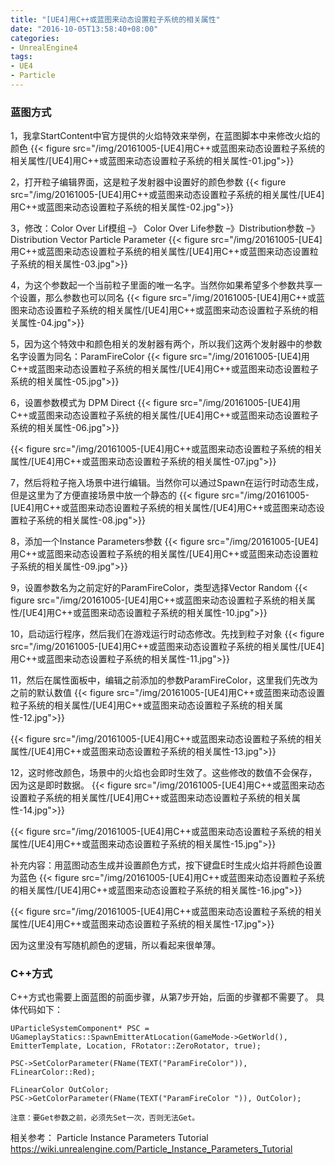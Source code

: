 ```yaml
---
title: "[UE4]用C++或蓝图来动态设置粒子系统的相关属性"
date: "2016-10-05T13:58:40+08:00"
categories:
- UnrealEngine4
tags:
- UE4
- Particle
---
```



### 蓝图方式

1，我拿StartContent中官方提供的火焰特效来举例，在蓝图脚本中来修改火焰的颜色
{{< figure src="/img/20161005-[UE4]用C++或蓝图来动态设置粒子系统的相关属性/[UE4]用C++或蓝图来动态设置粒子系统的相关属性-01.jpg">}} 

 

2，打开粒子编辑界面，这是粒子发射器中设置好的颜色参数
{{< figure src="/img/20161005-[UE4]用C++或蓝图来动态设置粒子系统的相关属性/[UE4]用C++或蓝图来动态设置粒子系统的相关属性-02.jpg">}} 

3，修改：Color Over Lif模组 –》 Color Over Life参数 –》Distribution参数 –》 Distribution Vector Particle Parameter
{{< figure src="/img/20161005-[UE4]用C++或蓝图来动态设置粒子系统的相关属性/[UE4]用C++或蓝图来动态设置粒子系统的相关属性-03.jpg">}} 

4，为这个参数起一个当前粒子里面的唯一名字。当然你如果希望多个参数共享一个设置，那么参数也可以同名
{{< figure src="/img/20161005-[UE4]用C++或蓝图来动态设置粒子系统的相关属性/[UE4]用C++或蓝图来动态设置粒子系统的相关属性-04.jpg">}} 

5，因为这个特效中和颜色相关的发射器有两个，所以我们这两个发射器中的参数名字设置为同名：ParamFireColor
{{< figure src="/img/20161005-[UE4]用C++或蓝图来动态设置粒子系统的相关属性/[UE4]用C++或蓝图来动态设置粒子系统的相关属性-05.jpg">}} 

6，设置参数模式为 DPM Direct
{{< figure src="/img/20161005-[UE4]用C++或蓝图来动态设置粒子系统的相关属性/[UE4]用C++或蓝图来动态设置粒子系统的相关属性-06.jpg">}} 

{{< figure src="/img/20161005-[UE4]用C++或蓝图来动态设置粒子系统的相关属性/[UE4]用C++或蓝图来动态设置粒子系统的相关属性-07.jpg">}} 

7，然后将粒子拖入场景中进行编辑。当然你可以通过Spawn在运行时动态生成，但是这里为了方便直接场景中放一个静态的
{{< figure src="/img/20161005-[UE4]用C++或蓝图来动态设置粒子系统的相关属性/[UE4]用C++或蓝图来动态设置粒子系统的相关属性-08.jpg">}}  

8，添加一个Instance Parameters参数
{{< figure src="/img/20161005-[UE4]用C++或蓝图来动态设置粒子系统的相关属性/[UE4]用C++或蓝图来动态设置粒子系统的相关属性-09.jpg">}} 

9，设置参数名为之前定好的ParamFireColor，类型选择Vector Random
{{< figure src="/img/20161005-[UE4]用C++或蓝图来动态设置粒子系统的相关属性/[UE4]用C++或蓝图来动态设置粒子系统的相关属性-10.jpg">}} 

10，启动运行程序，然后我们在游戏运行时动态修改。先找到粒子对象
{{< figure src="/img/20161005-[UE4]用C++或蓝图来动态设置粒子系统的相关属性/[UE4]用C++或蓝图来动态设置粒子系统的相关属性-11.jpg">}} 

11，然后在属性面板中，编辑之前添加的参数ParamFireColor，这里我们先改为之前的默认数值
{{< figure src="/img/20161005-[UE4]用C++或蓝图来动态设置粒子系统的相关属性/[UE4]用C++或蓝图来动态设置粒子系统的相关属性-12.jpg">}} 

{{< figure src="/img/20161005-[UE4]用C++或蓝图来动态设置粒子系统的相关属性/[UE4]用C++或蓝图来动态设置粒子系统的相关属性-13.jpg">}} 

12，这时修改颜色，场景中的火焰也会即时生效了。这些修改的数值不会保存，因为这是即时数据。
{{< figure src="/img/20161005-[UE4]用C++或蓝图来动态设置粒子系统的相关属性/[UE4]用C++或蓝图来动态设置粒子系统的相关属性-14.jpg">}} 

{{< figure src="/img/20161005-[UE4]用C++或蓝图来动态设置粒子系统的相关属性/[UE4]用C++或蓝图来动态设置粒子系统的相关属性-15.jpg">}} 
 

补充内容：用蓝图动态生成并设置颜色方式，按下键盘E时生成火焰并将颜色设置为蓝色
{{< figure src="/img/20161005-[UE4]用C++或蓝图来动态设置粒子系统的相关属性/[UE4]用C++或蓝图来动态设置粒子系统的相关属性-16.jpg">}} 

{{< figure src="/img/20161005-[UE4]用C++或蓝图来动态设置粒子系统的相关属性/[UE4]用C++或蓝图来动态设置粒子系统的相关属性-17.jpg">}} 
 
因为这里没有写随机颜色的逻辑，所以看起来很单薄。


### C++方式

C++方式也需要上面蓝图的前面步骤，从第7步开始，后面的步骤都不需要了。
具体代码如下：

    UParticleSystemComponent* PSC = UGameplayStatics::SpawnEmitterAtLocation(GameMode->GetWorld(), EmitterTemplate, Location, FRotator::ZeroRotator, true);

    PSC->SetColorParameter(FName(TEXT("ParamFireColor")), FLinearColor::Red);

    FLinearColor OutColor;
    PSC->GetColorParameter(FName(TEXT("ParamFireColor ")), OutColor);

`注意：要Get参数之前，必须先Set一次，否则无法Get。`




相关参考：
Particle Instance Parameters Tutorial
https://wiki.unrealengine.com/Particle_Instance_Parameters_Tutorial

